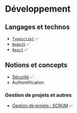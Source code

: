 # Développement

## Langages et technos

- [`Typescript`](typescript.md) ✅
- [`NodeJS`](nodejs.md) ✅
- [`React`](react.md) ✅

## Notions et concepts

- [Sécurité](sécurité.md)  ✅
- Authentification

### Gestion de projets et autres

- [Gestion de projets : SCRUM](scrum.md) ✅

